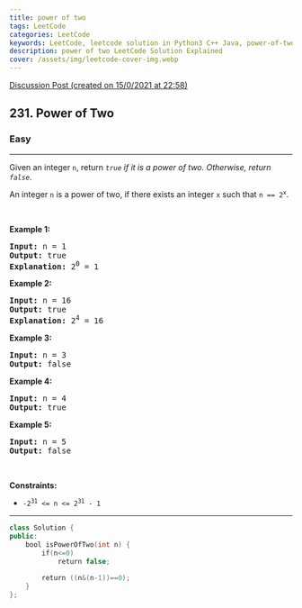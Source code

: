 ```yaml
---
title: power of two
tags: LeetCode
categories: LeetCode
keywords: LeetCode, leetcode solution in Python3 C++ Java, power-of-two solution
description: power of two LeetCode Solution Explained
cover: /assets/img/leetcode-cover-img.webp
---
```





[Discussion Post (created on 15/0/2021 at 22:58)](https://leetcode.com/problems/power-of-two/discuss/1018370/C%2B%2B-or-EASY)  
<h2>231. Power of Two</h2><h3>Easy</h3><hr><div><p>Given an integer <code>n</code>, return <em><code>true</code> if it is a power of two. Otherwise, return <code>false</code></em>.</p>

<p>An integer <code>n</code> is a power of two, if there exists an integer <code>x</code> such that <code>n == 2<sup>x</sup></code>.</p>

<p>&nbsp;</p>
<p><strong>Example 1:</strong></p>

<pre><strong>Input:</strong> n = 1
<strong>Output:</strong> true
<strong>Explanation: </strong>2<sup>0</sup> = 1
</pre>

<p><strong>Example 2:</strong></p>

<pre><strong>Input:</strong> n = 16
<strong>Output:</strong> true
<strong>Explanation: </strong>2<sup>4</sup> = 16
</pre>

<p><strong>Example 3:</strong></p>

<pre><strong>Input:</strong> n = 3
<strong>Output:</strong> false
</pre>

<p><strong>Example 4:</strong></p>

<pre><strong>Input:</strong> n = 4
<strong>Output:</strong> true
</pre>

<p><strong>Example 5:</strong></p>

<pre><strong>Input:</strong> n = 5
<strong>Output:</strong> false
</pre>

<p>&nbsp;</p>
<p><strong>Constraints:</strong></p>

<ul>
	<li><code>-2<sup>31</sup> &lt;= n &lt;= 2<sup>31</sup> - 1</code></li>
</ul>
</div>

---




```cpp
class Solution {
public:
    bool isPowerOfTwo(int n) {
        if(n<=0)
            return false;
        
        return ((n&(n-1))==0);
    }
};

```
